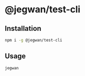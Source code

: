 # @jegwan/test-cli

## Installation

```sh
npm i -g @jegwan/test-cli
```

## Usage

```sh
jegwan
```
